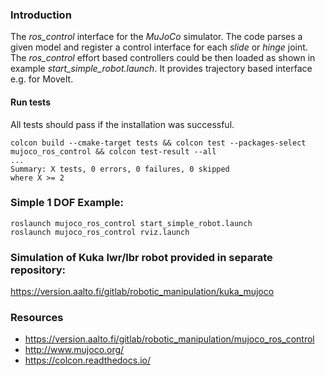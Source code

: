 ### Introduction
The _ros_control_ interface for the _MuJoCo_ simulator.
The code parses a given model and register a control interface for each _slide_ or _hinge_ joint.
The _ros_control_ effort based controllers could be then loaded as shown in example _start_simple_robot.launch_.
It provides trajectory based interface e.g. for MoveIt.  


#### Run tests
All tests should pass if the installation was successful.
```
colcon build --cmake-target tests && colcon test --packages-select  mujoco_ros_control && colcon test-result --all
...
Summary: X tests, 0 errors, 0 failures, 0 skipped
where X >= 2
```


### Simple 1 DOF Example:

```
roslaunch mujoco_ros_control start_simple_robot.launch
roslaunch mujoco_ros_control rviz.launch
```

### Simulation of Kuka lwr/lbr robot provided in separate repository:

<https://version.aalto.fi/gitlab/robotic_manipulation/kuka_mujoco>
 

### Resources
- https://version.aalto.fi/gitlab/robotic_manipulation/mujoco_ros_control
- http://www.mujoco.org/
- https://colcon.readthedocs.io/

